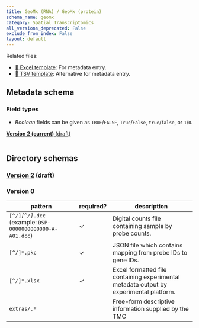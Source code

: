 ```yaml
---
title: GeoMx (RNA) / GeoMx (protein)
schema_name: geomx
category: Spatial Transcriptomics
all_versions_deprecated: False
exclude_from_index: False
layout: default
---
```


Related files:

- [📝 Excel template](): For metadata entry.
- [📝 TSV template](): Alternative for metadata entry.



## Metadata schema

### Field types
- *Boolean* fields can be given as `TRUE`/`FALSE`, `True`/`False`, `true`/`false`, or `1`/`0`.  


<summary><a href="https://docs.google.com/spreadsheets/d/1kd1UQ2il-eW-MTM4iEotyAxa8M_hcwn8yQJTU_II-F8"><b>Version 2 (current)</b> (draft)</a></summary>



<br>

## Directory schemas
### [Version 2](https://docs.google.com/spreadsheets/d/1LE-iyY2E6eP4E8jhgP6rhsvjESrdHXWYrMwKTvNkI5Y) (draft)

### Version 0

| pattern | required? | description |
| --- | --- | --- |
| <code>[^/]*[^/]*\.dcc</code> (example: <code>DSP-0000000000000-A-A01.dcc</code>) | ✓ | Digital counts file containing sample by probe counts. |
| <code>[^/]*\.pkc</code> | ✓ | JSON file which contains mapping from probe IDs to gene IDs. |
| <code>[^/]*\.xlsx</code> | ✓ | Excel formatted file containing experimental metadata output by experimental platform. |
| <code>extras/.*</code> |  | Free-form descriptive information supplied by the TMC |

